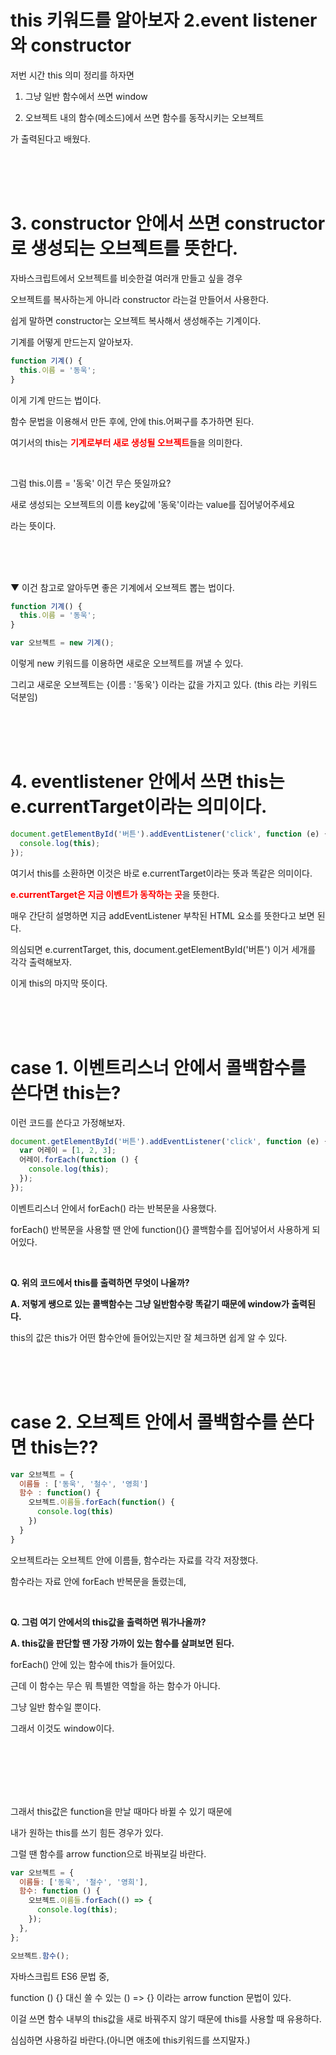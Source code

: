 # this 키워드를 알아보자 2.event listener와 constructor

저번 시간 this 의미 정리를 하자면

1. 그냥 일반 함수에서 쓰면 window

2. 오브젝트 내의 함수(메소드)에서 쓰면 함수를 동작시키는 오브젝트

가 출력된다고 배웠다.

<br>
<br>
<br>

# 3. constructor 안에서 쓰면 constructor로 생성되는 오브젝트를 뜻한다.

자바스크립트에서 오브젝트를 비슷한걸 여러개 만들고 싶을 경우

오브젝트를 복사하는게 아니라 constructor 라는걸 만들어서 사용한다.

쉽게 말하면 constructor는 오브젝트 복사해서 생성해주는 기계이다.

기계를 어떻게 만드는지 알아보자.

```js
function 기계() {
  this.이름 = '동욱';
}
```

이게 기계 만드는 법이다.

함수 문법을 이용해서 만든 후에, 안에 this.어쩌구를 추가하면 된다.

여기서의 this는 <span style=color:red>**기계로부터 새로 생성될 오브젝트**</span>들을 의미한다.

<br>

그럼 this.이름 = '동욱' 이건 무슨 뜻일까요?

새로 생성되는 오브젝트의 이름 key값에 '동욱'이라는 value를 집어넣어주세요

라는 뜻이다.

<br>
<br>
<br>

▼ 이건 참고로 알아두면 좋은 기계에서 오브젝트 뽑는 법이다.

```js
function 기계() {
  this.이름 = '동욱';
}

var 오브젝트 = new 기계();
```

이렇게 new 키워드를 이용하면 새로운 오브젝트를 꺼낼 수 있다.

그리고 새로운 오브젝트는 {이름 : '동욱'} 이라는 값을 가지고 있다. (this 라는 키워드 덕분임)

<br>
<br>
<br>

# 4. eventlistener 안에서 쓰면 this는 e.currentTarget이라는 의미이다.

```js
document.getElementById('버튼').addEventListener('click', function (e) {
  console.log(this);
});
```

여기서 this를 소환하면 이것은 바로 e.currentTarget이라는 뜻과 똑같은 의미이다.

<span style=color:red>**e.currentTarget은 지금 이벤트가 동작하는 곳**</span>을 뜻한다.

매우 간단히 설명하면 지금 addEventListener 부착된 HTML 요소를 뜻한다고 보면 된다.

의심되면 e.currentTarget, this, document.getElementById('버튼') 이거 세개를 각각 출력해보자.

이게 this의 마지막 뜻이다.

<br>
<br>
<br>

# case 1. 이벤트리스너 안에서 콜백함수를 쓴다면 this는?

이런 코드를 쓴다고 가정해보자.

```js
document.getElementById('버튼').addEventListener('click', function (e) {
  var 어레이 = [1, 2, 3];
  어레이.forEach(function () {
    console.log(this);
  });
});
```

이벤트리스너 안에서 forEach() 라는 반복문을 사용했다.

forEach() 반복문을 사용할 땐 안에 function(){} 콜백함수를 집어넣어서 사용하게 되어있다.

<br>

**Q. 위의 코드에서 this를 출력하면 무엇이 나올까?**

**A. 저렇게 쌩으로 있는 콜백함수는 그냥 일반함수랑 똑같기 때문에 window가 출력된다.**

this의 값은 this가 어떤 함수안에 들어있는지만 잘 체크하면 쉽게 알 수 있다.

<br>
<br>
<br>

# case 2. 오브젝트 안에서 콜백함수를 쓴다면 this는??

```js
var 오브젝트 = {
  이름들 : ['동욱', '철수', '영희']
  함수 : function() {
    오브젝트.이름들.forEach(function() {
      console.log(this)
    })
  }
}
```

오브젝트라는 오브젝트 안에 이름들, 함수라는 자료를 각각 저장했다.

함수라는 자료 안에 forEach 반복문을 돌렸는데,

<br>

**Q. 그럼 여기 안에서의 this값을 출력하면 뭐가나올까?**

**A. this값을 판단할 땐 가장 가까이 있는 함수를 살펴보면 된다.**

forEach() 안에 있는 함수에 this가 들어있다.

근데 이 함수는 무슨 뭐 특별한 역할을 하는 함수가 아니다.

그냥 일반 함수일 뿐이다.

그래서 이것도 window이다.

<br>
<br>
<br>
<br>
<br>

그래서 this값은 function을 만날 때마다 바뀔 수 있기 때문에

내가 원하는 this를 쓰기 힘든 경우가 있다.

그럴 땐 함수를 arrow function으로 바꿔보길 바란다.

```js
var 오브젝트 = {
  이름들: ['동욱', '철수', '영희'],
  함수: function () {
    오브젝트.이름들.forEach(() => {
      console.log(this);
    });
  },
};

오브젝트.함수();
```

자바스크립트 ES6 문법 중,

function () {} 대신 쓸 수 있는 () => {} 이라는 arrow function 문법이 있다.

이걸 쓰면 함수 내부의 this값을 새로 바꿔주지 않기 때문에 this를 사용할 때 유용하다.

심심하면 사용하길 바란다.(아니면 애초에 this키워드를 쓰지말자.)
